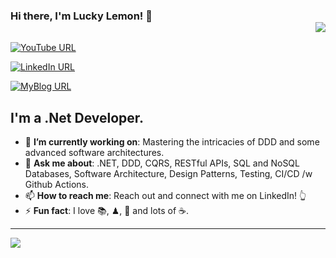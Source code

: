 ### Hi there, I'm Lucky Lemon! 👋 <div align = 'right'>![](https://komarev.com/ghpvc/?username=vanchanhnguyen95&color=blue)</div>

[![YouTube URL](https://img.shields.io/static/v1?color=red&label=youtube&logo=youtube&logoColor=white&style=for-the-badge&message=Subscribe)](https://www.youtube.com/@Tips2Develop/playlists)

[![LinkedIn URL](https://img.shields.io/static/v1?color=blue&label=linkedin&logo=linkedin&logoColor=white&style=for-the-badge&message=Connect)](https://www.linkedin.com/in/chanh-nguyen-528010256)

[![MyBlog URL](https://img.shields.io/static/v1?color=blue&label=blog&logo=wordpress&logoColor=white&style=for-the-badge&message=Follow)](https://vanchanhnguyen95.wordpress.com)

## **I'm a .Net Developer.**

- 🎯 **I’m currently working on**: Mastering the intricacies of DDD and some advanced software architectures.
- 💬 **Ask me about**: .NET, DDD, CQRS, RESTful APIs, SQL and NoSQL Databases, Software Architecture, Design Patterns, Testing, CI/CD /w Github Actions.
- 📫 **How to reach me**: Reach out and connect with me on LinkedIn! 👆
- ⚡ **Fun fact**: I love 📚, ♟, 🏀 and lots of ☕.

<hr/>

<a href="https://github.com/vanchanhnguyen95">
  <img src="https://github-readme-stats.vercel.app/api?username=vanchanhnguyen95&count_private=true&show_icons=true&hide=stars" />
</a>

